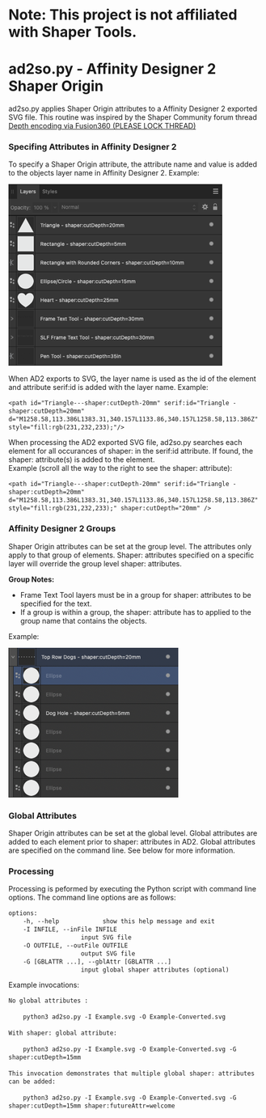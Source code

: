 # **Note: This project is not affiliated with Shaper Tools.**

# ad2so.py - Affinity Designer 2 Shaper Origin

ad2so.py applies Shaper Origin attributes to a Affinity Designer 2 exported SVG file. This routine was inspired by the Shaper Community forum thread [Depth encoding via Fusion360 (PLEASE LOCK THREAD)](https://community.shapertools.com/t/depth-encoding-via-fusion360-please-lock-thread/10075)

### Specifing Attributes in Affinity Designer 2

To specify a Shaper Origin attribute, the attribute name and value is added to the objects layer name in Affinity Designer 2. Example:

![AD2 Layers](img/layers.png)

When AD2 exports to SVG, the layer name is used as the id of the element and attribute serif:id is added with the layer name. Example:

    <path id="Triangle---shaper:cutDepth-20mm" serif:id="Triangle - shaper:cutDepth=20mm" d="M1258.58,113.386L1383.31,340.157L1133.86,340.157L1258.58,113.386Z" style="fill:rgb(231,232,233);"/>


When processing the AD2 exported SVG file, ad2so.py searches each element for all occurances of shaper: in the serif:id attribute. If found, the shaper: attribute(s) is added to the element.<br>
Example (scroll all the way to the right to see the shaper: attribute):

    <path id="Triangle---shaper:cutDepth-20mm" serif:id="Triangle - shaper:cutDepth=20mm" d="M1258.58,113.386L1383.31,340.157L1133.86,340.157L1258.58,113.386Z" style="fill:rgb(231,232,233);" shaper:cutDepth="20mm" />

### Affinity Designer 2 Groups

Shaper Origin attributes can be set at the group level. The attributes only apply to that group of elements. Shaper: attributes specified on a specific layer will override the group level shaper: attributes.

**Group Notes:** 

- Frame Text Tool layers must be in a group for shaper: attributes to be specified for the text.
- If a group is within a group, the shaper: attribute has to applied to the group name that contains the objects.

Example: 

![AD2 Groups](img/groups.png)

### Global Attributes

Shaper Origin attributes can be set at the global level. Global attributes are added to each element prior to shaper: attributes in AD2. Global attributes are specified on the command line. See below for more information. 

### Processing

Processing is peformed by executing the Python script with command line options. The command line options are as follows:  

    options:
        -h, --help            show this help message and exit
        -I INFILE, --inFile INFILE
                        input SVG file
        -O OUTFILE, --outFile OUTFILE
                        output SVG file
        -G [GBLATTR ...], --gblAttr [GBLATTR ...]
                        input global shaper attributes (optional)

Example invocations: 

    No global attributes :

        python3 ad2so.py -I Example.svg -O Example-Converted.svg      

    With shaper: global attribute:

        python3 ad2so.py -I Example.svg -O Example-Converted.svg -G shaper:cutDepth=15mm

    This invocation demonstrates that multiple global shaper: attributes can be added:

        python3 ad2so.py -I Example.svg -O Example-Converted.svg -G shaper:cutDepth=15mm shaper:futureAttr=welcome
